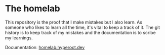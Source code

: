 # The homelab

This repository is the proof that I make mistakes but I also learn. As someone who likes to learn all the time, it's vital to keep a track of it. The git history is to keep track of my mistakes and the documentation is to scribe my learnings.

Documentation: [homelab.hyperoot.dev](https://homelab.hyperoot.dev/)
